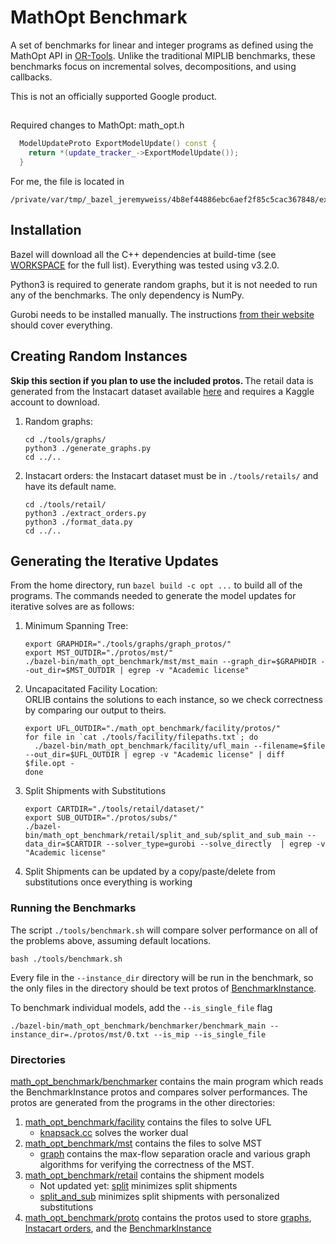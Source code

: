 # MathOpt Benchmark

A set of benchmarks for linear and integer programs as defined using the
MathOpt API in [OR-Tools](https://developers.google.com/optimization).
Unlike the traditional MIPLIB benchmarks, these benchmarks focus on incremental
solves, decompositions, and using callbacks.

This is not an officially supported Google product.

##
Required changes to MathOpt: math_opt.h
```c++
  ModelUpdateProto ExportModelUpdate() const {
    return *(update_tracker_->ExportModelUpdate());
  }
```
For me, the file is located in
```shell script
/private/var/tmp/_bazel_jeremyweiss/4b8ef44886ebc6aef2f85c5cac367848/external/com_google_ortools/ortools/math_opt/cpp/math_opt.h
```

## Installation
Bazel will download all the C++ dependencies at build-time (see [WORKSPACE](WORKSPACE) for the full list). Everything was tested using v3.2.0.

Python3 is required to generate random graphs, but it is not needed to run any of the
benchmarks. The only dependency is NumPy.

Gurobi needs to be installed manually. The instructions [from their website](https://www.gurobi.com/documentation/9.1/quickstart_mac/software_installation_guid.html)
should cover everything.

## Creating Random Instances
<strong> Skip this section if you plan to use the included protos. </strong> The retail data is generated
from the Instacart dataset available [here](https://www.kaggle.com/c/instacart-market-basket-analysis)
and requires a Kaggle account to download.

1. Random graphs:
    ```
    cd ./tools/graphs/
    python3 ./generate_graphs.py
    cd ../..
    ```
2. Instacart orders: the Instacart dataset must be in `./tools/retails/` and have its default name.
    ```shell script
    cd ./tools/retail/
    python3 ./extract_orders.py
    python3 ./format_data.py
    cd ../..
    ```

## Generating the Iterative Updates
From the home directory, run `bazel build -c opt ...` to build all of the programs. 
The commands needed to generate the model updates for iterative solves are as follows:
1. Minimum Spanning Tree:
    ```shell script
    export GRAPHDIR="./tools/graphs/graph_protos/"
    export MST_OUTDIR="./protos/mst/"
   ./bazel-bin/math_opt_benchmark/mst/mst_main --graph_dir=$GRAPHDIR --out_dir=$MST_OUTDIR | egrep -v "Academic license"
    ```
2. Uncapacitated Facility Location: <br> ORLIB contains the solutions to each instance, so we check correctness by comparing
our output to theirs.
    ```shell script
    export UFL_OUTDIR="./math_opt_benchmark/facility/protos/"
    for file in `cat ./tools/facility/filepaths.txt`; do
      ./bazel-bin/math_opt_benchmark/facility/ufl_main --filename=$file --out_dir=$UFL_OUTDIR | egrep -v "Academic license" | diff $file.opt -
    done
    ```
3. Split Shipments with Substitutions
   ```shell script
   export CARTDIR="./tools/retail/dataset/"
   export SUB_OUTDIR="./protos/subs/"
   ./bazel-bin/math_opt_benchmark/retail/split_and_sub/split_and_sub_main --data_dir=$CARTDIR --solver_type=gurobi --solve_directly  | egrep -v "Academic license"
   ```
4. Split Shipments can be updated by a copy/paste/delete from substitutions once everything is working

### Running the Benchmarks
The script `./tools/benchmark.sh` will compare solver performance on all of the problems above, assuming default locations.
```shell script
bash ./tools/benchmark.sh
```
Every file in the `--instance_dir` directory will be run in the benchmark, so the only files in the directory should
be text protos of [BenchmarkInstance](math_opt_benchmark/proto/model.proto).

To benchmark individual models, add the `--is_single_file` flag
```shell script
./bazel-bin/math_opt_benchmark/benchmarker/benchmark_main --instance_dir=./protos/mst/0.txt --is_mip --is_single_file
```

### Directories
[math_opt_benchmark/benchmarker](math_opt_benchmark/benchmarker) contains the main program which reads the BenchmarkInstance
protos and compares solver performances. The protos are generated from the programs in the other
directories:
1. [math_opt_benchmark/facility](math_opt_benchmark/facility) contains the files to solve UFL
    * [knapsack.cc](math_opt_benchmark/facility/knapsack.cc) solves the worker dual
2. [math_opt_benchmark/mst](math_opt_benchmark/mst) contains the files to solve MST
    * [graph](math_opt_benchmark/mst/graph) contains the max-flow separation oracle and
    various graph algorithms for verifying the correctness of the MST.
3. [math_opt_benchmark/retail](math_opt_benchmark/retail) contains the shipment models
    * Not updated yet: [split](math_opt_benchmark/retail/split) minimizes split shipments
    * [split_and_sub](math_opt_benchmark/retail/split_and_sub) minimizes split shipments with personalized substitutions
4. [math_opt_benchmark/proto](math_opt_benchmark/proto) contains the protos used to store 
[graphs](math_opt_benchmark/proto/graph.proto), [Instacart orders](math_opt_benchmark/proto/dataset.proto), and the [BenchmarkInstance](math_opt_benchmark/proto/model.proto)